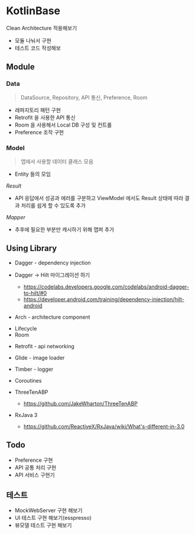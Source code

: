 # KotlinBase
Clean Architecture 적용해보기

* 모듈 나눠서 구현
* 테스트 코드 작성해보

## Module

### Data
> DataSource, Repository, API 통신, Preference, Room

* 레파지토리 패턴 구현
* Retrofit 을 사용한 API 통신
* Room 을 사용해서 Local DB 구성 및 컨트롤
* Preference 조작 구현

### Model
> 앱에서 사용할 데이터 클래스 모음

* Entity 들의 모임

*Result*
- API 응답에서 성공과 에러를 구분하고 ViewModel 에서도 Result 상태에 따라 결과 처리를 쉽게 할 수 있도록 추가

*Mapper*
- 추후에 필요한 부분만 캐시하기 위해 맵퍼 추가


## Using Library
* Dagger - dependency injection

* Dagger -> Hilt 마이그레이션 하기
    * https://codelabs.developers.google.com/codelabs/android-dagger-to-hilt/#0
    * https://developer.android.com/training/dependency-injection/hilt-android

* Arch - architecture component
 - Lifecycle
 - Room

* Retrofit - api networking
* Glide - image loader
* Timber - logger
* Coroutines

* ThreeTenABP
    * https://github.com/JakeWharton/ThreeTenABP

* RxJava 3
    * https://github.com/ReactiveX/RxJava/wiki/What's-different-in-3.0



## Todo
* Preference 구현
* API 공통 처리 구현
* API 서비스 구현기


## 테스트
* MockWebServer 구현 해보기
* UI 테스트 구현 해보기(esspresso)
* 뷰모델 테스트 구현 해보기